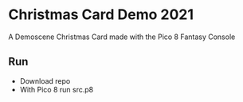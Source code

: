 # Christmas Card Demo 2021
A Demoscene Christmas Card made with the Pico 8 Fantasy Console

## Run
- Download repo
- With Pico 8 run src.p8
